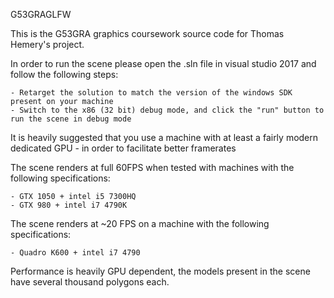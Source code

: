 G53GRAGLFW

This is the G53GRA graphics coursework source code for Thomas Hemery's project.
 
In order to run the scene please open the .sln file in visual studio 2017 and follow the following steps: 

	- Retarget the solution to match the version of the windows SDK present on your machine 
	- Switch to the x86 (32 bit) debug mode, and click the "run" button to run the scene in debug mode

It is heavily suggested that you use a machine with at least a fairly modern dedicated GPU - in order to facilitate better framerates

The scene renders at full 60FPS when tested with machines with the following specifications: 

	- GTX 1050 + intel i5 7300HQ
	- GTX 980 + intel i7 4790K

The scene renders at ~20 FPS on a machine with the following specifications: 

	- Quadro K600 + intel i7 4790

Performance is heavily GPU dependent, the models present in the scene have several thousand polygons each.
